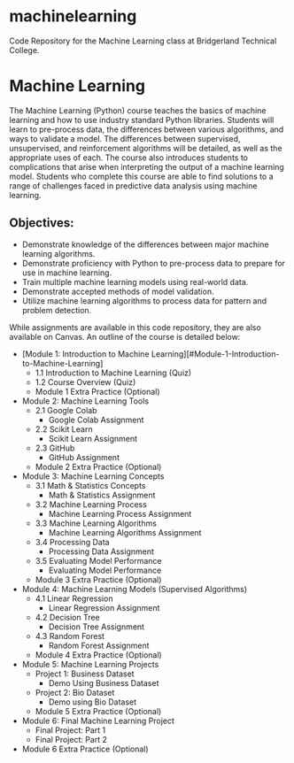# machinelearning
Code Repository for the Machine Learning class at Bridgerland Technical College.

# Machine Learning 
The Machine Learning (Python) course teaches the basics of machine learning and how to use industry standard Python libraries. Students will learn to pre-process data, the differences between various algorithms, and ways to validate a model. The differences between supervised, unsupervised, and reinforcement algorithms will be detailed, as well as the appropriate uses of each. The course also introduces students to complications that arise when interpreting the output of a machine learning model. Students who complete this course are able to find solutions to a range of challenges faced in predictive data analysis using machine learning.
## Objectives:
- Demonstrate knowledge of the differences between major machine learning algorithms.
- Demonstrate proficiency with Python to pre-process data to prepare for use in machine learning.
- Train multiple machine learning models using real-world data.
- Demonstrate accepted methods of model validation.
- Utilize machine learning algorithms to process data for pattern and problem detection.

While assignments are available in this code repository, they are also available on Canvas. An outline of the course is detailed below:
- [Module 1: Introduction to Machine Learning][#Module-1-Introduction-to-Machine-Learning]
  - 1.1 Introduction to Machine Learning (Quiz)
  - 1.2 Course Overview (Quiz)
  - Module 1 Extra Practice (Optional)
- Module 2: Machine Learning Tools
  - 2.1 Google Colab
    - Google Colab Assignment
  - 2.2 Scikit Learn
    - Scikit Learn Assignment
  - 2.3 GitHub
    - GitHub Assignment
  - Module 2 Extra Practice (Optional)
- Module 3: Machine Learning Concepts
  - 3.1 Math & Statistics Concepts
    - Math & Statistics Assignment
  - 3.2 Machine Learning Process
    - Machine Learning Process Assignment
  - 3.3 Machine Learning Algorithms
    - Machine Learning Algorithms Assignment
  - 3.4 Processing Data
    - Processing Data Assignment
  - 3.5 Evaluating Model Performance
    - Evaluating Model Performance
  - Module 3 Extra Practice (Optional)
- Module 4: Machine Learning Models (Supervised Algorithms)
  - 4.1 Linear Regression
    - Linear Regression Assignment
  - 4.2 Decision Tree
    - Decision Tree Assignment
  - 4.3 Random Forest
    - Random Forest Assignment
  - Module 4 Extra Practice (Optional)
- Module 5: Machine Learning Projects
  - Project 1: Business Dataset
    - Demo Using Business Dataset
  - Project 2: Bio Dataset
    - Demo using Bio Dataset
  - Module 5 Extra Practice (Optional)
- Module 6: Final Machine Learning Project
  - Final Project: Part 1
  - Final Project: Part 2
- Module 6 Extra Practice (Optional)
